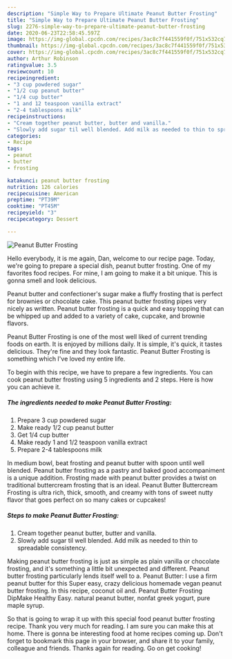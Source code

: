 ```yaml
---
description: "Simple Way to Prepare Ultimate Peanut Butter Frosting"
title: "Simple Way to Prepare Ultimate Peanut Butter Frosting"
slug: 2276-simple-way-to-prepare-ultimate-peanut-butter-frosting
date: 2020-06-23T22:58:45.597Z
image: https://img-global.cpcdn.com/recipes/3ac8c7f441559f0f/751x532cq70/peanut-butter-frosting-recipe-main-photo.jpg
thumbnail: https://img-global.cpcdn.com/recipes/3ac8c7f441559f0f/751x532cq70/peanut-butter-frosting-recipe-main-photo.jpg
cover: https://img-global.cpcdn.com/recipes/3ac8c7f441559f0f/751x532cq70/peanut-butter-frosting-recipe-main-photo.jpg
author: Arthur Robinson
ratingvalue: 3.5
reviewcount: 10
recipeingredient:
- "3 cup powdered sugar"
- "1/2 cup peanut butter"
- "1/4 cup butter"
- "1 and 12 teaspoon vanilla extract"
- "2-4 tablespoons milk"
recipeinstructions:
- "Cream together peanut butter, butter and vanilla."
- "Slowly add sugar til well blended. Add milk as needed to thin to spreadable consistency."
categories:
- Recipe
tags:
- peanut
- butter
- frosting

katakunci: peanut butter frosting 
nutrition: 126 calories
recipecuisine: American
preptime: "PT39M"
cooktime: "PT45M"
recipeyield: "3"
recipecategory: Dessert

---
```



![Peanut Butter Frosting](https://img-global.cpcdn.com/recipes/3ac8c7f441559f0f/751x532cq70/peanut-butter-frosting-recipe-main-photo.jpg)

Hello everybody, it is me again, Dan, welcome to our recipe page. Today, we're going to prepare a special dish, peanut butter frosting. One of my favorites food recipes. For mine, I am going to make it a bit unique. This is gonna smell and look delicious.

Peanut butter and confectioner&#39;s sugar make a fluffy frosting that is perfect for brownies or chocolate cake. This peanut butter frosting pipes very nicely as written. Peanut butter frosting is a quick and easy topping that can be whipped up and added to a variety of cake, cupcake, and brownie flavors.

Peanut Butter Frosting is one of the most well liked of current trending foods on earth. It is enjoyed by millions daily. It is simple, it's quick, it tastes delicious. They're fine and they look fantastic. Peanut Butter Frosting is something which I've loved my entire life.


To begin with this recipe, we have to prepare a few ingredients. You can cook peanut butter frosting using 5 ingredients and 2 steps. Here is how you can achieve it.

<!--inarticleads1-->

##### The ingredients needed to make Peanut Butter Frosting:

1. Prepare 3 cup powdered sugar
1. Make ready 1/2 cup peanut butter
1. Get 1/4 cup butter
1. Make ready 1 and 1/2 teaspoon vanilla extract
1. Prepare 2-4 tablespoons milk


In medium bowl, beat frosting and peanut butter with spoon until well blended. Peanut butter frosting as a pastry and baked good accompaniment is a unique addition. Frosting made with peanut butter provides a twist on traditional buttercream frosting that is an ideal. Peanut Butter Buttercream Frosting is ultra rich, thick, smooth, and creamy with tons of sweet nutty flavor that goes perfect on so many cakes or cupcakes! 

<!--inarticleads2-->

##### Steps to make Peanut Butter Frosting:

1. Cream together peanut butter, butter and vanilla.
1. Slowly add sugar til well blended. Add milk as needed to thin to spreadable consistency.


Making peanut butter frosting is just as simple as plain vanilla or chocolate frosting, and it&#39;s something a little bit unexpected and different. Peanut butter frosting particularly lends itself well to a. Peanut Butter: I use a firm peanut butter for this Super easy, crazy delicious homemade vegan peanut butter frosting. In this recipe, coconut oil and. Peanut Butter Frosting DipMake Healthy Easy. natural peanut butter, nonfat greek yogurt, pure maple syrup. 

So that is going to wrap it up with this special food peanut butter frosting recipe. Thank you very much for reading. I am sure you can make this at home. There is gonna be interesting food at home recipes coming up. Don't forget to bookmark this page in your browser, and share it to your family, colleague and friends. Thanks again for reading. Go on get cooking!
